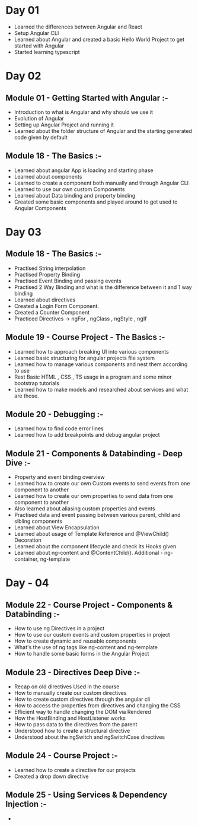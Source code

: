 # Day 01

- Learned the differences between Angular and React
- Setup Angular CLI
- Learned about Angular and created a basic Hello World Project to get started with Angular
- Started learning typescript

# Day 02

## Module 01 - Getting Started with Angular :-

- Introduction to what is Angular and why should we use it
- Evolution of Angular
- Setting up Angular Project and running it
- Learned about the folder structure of Angular and the starting generated code given by default

## Module 18 - The Basics :-

- Learned about angular App is loading and starting phase
- Learned about components
- Learned to create a component both manually and through Angular CLI
- Learned to use our own custom Components
- Learned about Data binding and property binding
- Created some basic components and played around to get used to Angular Components

# Day 03

## Module 18 - The Basics :-

- Practised String interpolation
- Practised Property Binding
- Practised Event Binding and passing events
- Practised 2 Way Binding and what is the difference between it and 1 way binding
- Learned about directives
- Created a Login Form Component.
- Created a Counter Component
- Practiced Directives -> ngFor , ngClass , ngStyle , ngIf

## Module 19 - Course Project - The Basics :-

- Learned how to approach breaking UI into various components
- Learned basic structuring for angular projects file system
- Learned how to manage various components and nest them according to use
- Rest Basic HTML , CSS , TS usage in a program and some minor bootstrap tutorials
- Learned how to make models and researched about services and what are those.

## Module 20 - Debugging :-

- Learned how to find code error lines
- Learned how to add breakpoints and debug angular project

## Module 21 - Components & Databinding - Deep Dive :-

- Property and event binding overview
- Learned how to create our own Custom events to send events from one component to another
- Learned how to create our own properties to send data from one component to another
- Also learned about aliasing custom properties and events
- Practised data and event passing between various parent, child and sibling components
- Learned about View Encapsulation
- Learned about usage of Template Reference and @ViewChild() Decoration
- Learned about the component lifecycle and check its Hooks given
- Learned about ng-content and @ContentChild(). Additional - ng-container, ng-template

# Day - 04

## Module 22 - Course Project - Components & Databinding :-

- How to use ng Directives in a project
- How to use our custom events and custom properties in project
- How to create dynamic and reusable components
- What's the use of ng tags like ng-content and ng-template
- How to handle some basic forms in the Angular Project

## Module 23 - Directives Deep Dive :-

- Recap on old directives Used in the course
- How to manually create our custom directives
- How to create custom directives through the angular cli
- How to access the properties from directives and changing the CSS
- Efficient way to handle changing the DOM via Rendered
- How the HostBinding and HostListener works
- How to pass data to the directives from the parent
- Understood how to create a structural directive
- Understood about the ngSwitch and ngSwitchCase directives

## Module 24 - Course Project :-

- Learned how to create a directive for our projects
- Created a drop down directive

## Module 25 - Using Services & Dependency Injection :-

-
